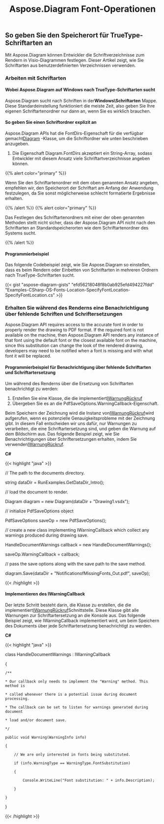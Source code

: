 ﻿---
title: Aspose.Diagram Font-Operationen
type: docs
weight: 180
url: /de/net/aspose-diagram-font-operations/
description: Auf dieser Seite wird beschrieben, wie Sie Schriftarten mit der Bibliothek Aspose.Diagram bearbeiten.
---
## **So geben Sie den Speicherort für TrueType-Schriftarten an**
Mit Aspose.Diagram können Entwickler die Schriftverzeichnisse zum Rendern in Visio-Diagrammen festlegen. Dieser Artikel zeigt, wie Sie Schriftarten aus benutzerdefinierten Verzeichnissen verwenden.
### **Arbeiten mit Schriftarten**
#### **Wobei Aspose.Diagram auf Windows nach TrueType-Schriftarten sucht**
 Aspose.Diagram sucht nach Schriften in der**Windows\Schriftarten** Mappe. Diese Standardeinstellung funktioniert die meiste Zeit, also geben Sie Ihre eigenen Schriftartenordner nur dann an, wenn Sie es wirklich brauchen.
#### **So geben Sie einen Schriftordner explizit an**
Aspose.Diagram APIs hat die FontDirs-Eigenschaft für die verfügbar gemacht[Diagram](https://reference.aspose.com/diagram/java/com.aspose.diagram/diagram) -Klasse, um die Schriftordner wie unten beschrieben anzugeben.

1. Die Eigenschaft Diagram.FontDirs akzeptiert ein String-Array, sodass Entwickler mit diesem Ansatz viele Schriftartverzeichnisse angeben können.

{{% alert color="primary" %}} 

Wenn Sie den Schriftartenordner mit dem oben genannten Ansatz angeben, empfehlen wir, den Speicherort der Schriftart am Anfang der Anwendung festzulegen, da Sie sonst möglicherweise schlecht formatierte Ergebnisse erhalten.

{{% /alert %}} {{% alert color="primary" %}} 

Das Festlegen des Schriftartenordners mit einer der oben genannten Methoden stellt nicht sicher, dass der Aspose.Diagram API nicht nach den Schriftarten an Standardspeicherorten wie dem Schriftartenordner des Systems sucht.

{{% /alert %}} 
#### **Programmierbeispiel**
Das folgende Codebeispiel zeigt, wie Sie Aspose.Diagram so einstellen, dass es beim Rendern oder Einbetten von Schriftarten in mehreren Ordnern nach TrueType-Schriftarten sucht.

{{< gist "aspose-diagram-gists" "efd56218048f8b0ab925efd494227fdd" "Examples-CSharp-OS-Fonts-Location-SpecifyFontLocation-SpecifyFontLocation.cs" >}}
### **Erhalten Sie während des Renderns eine Benachrichtigung über fehlende Schriften und Schriftersetzungen**
Aspose.Diagram API requires access to the accurate font in order to properly render the drawing to PDF format. If the required font is not available on the machine, then Aspose.Diagram API renders any instance of that font using the default font or the closest available font on the machine, since this substitution can change the look of the rendered drawing, developers may need to be notified when a font is missing and with what font it will be replaced.
#### **Programmierbeispiel für Benachrichtigung über fehlende Schriftarten und Schriftartersetzung**
Um während des Renderns über die Ersetzung von Schriftarten benachrichtigt zu werden:

1. Erstellen Sie eine Klasse, die die implementiert[IWarnungRückruf](https://reference.aspose.com/diagram/net/aspose.diagram/IWarningCallback)
1. Übergeben Sie es an die PdfSaveOptions.WarningCallback-Eigenschaft.

Beim Speichern der Zeichnung wird die Instanz von[IWarnungRückruf](https://reference.aspose.com/diagram/net/aspose.diagram/IWarningCallback)wird aufgerufen, wenn es potenzielle Genauigkeitsprobleme mit der Zeichnung gibt. In diesem Fall entscheiden wir uns dafür, nur Warnungen zu verarbeiten, die eine Schriftartersetzung sind, und geben die Warnung auf dem Bildschirm aus. Das folgende Beispiel zeigt, wie Sie Benachrichtigungen über Schriftersetzungen erhalten, indem Sie verwenden[IWarnungRückruf](https://reference.aspose.com/diagram/net/aspose.diagram/IWarningCallback).

**C#**

{{< highlight "java" >}}

 // The path to the documents directory.

string dataDir = RunExamples.GetDataDir_Intro();

// load the document to render.

Diagram diagram = new Diagram(dataDir + "Drawing1.vsdx");

// initialize PdfSaveOptions object

PdfSaveOptions saveOp = new PdfSaveOptions();

// create a new class implementing IWarningCallback which collect any warnings produced during drawing save.

HandleDocumentWarnings callback = new HandleDocumentWarnings();

saveOp.WarningCallback = callback;

// pass the save options along with the save path to the save method.

diagram.Save(dataDir + "NotificationofMissingFonts_Out.pdf", saveOp);

{{< /highlight >}}
#### **Implementieren des IWarningCallback**
Der letzte Schritt besteht darin, die Klasse zu erstellen, die die implementiert[IWarnungRückruf](https://reference.aspose.com/diagram/net/aspose.diagram/IWarningCallback)Schnittstelle. Diese Klasse gibt alle Warnungen zur Schriftartersetzung an die Konsole aus. Das folgende Beispiel zeigt, wie IWarningCallback implementiert wird, um beim Speichern des Dokuments über jede Schriftartersetzung benachrichtigt zu werden.

**C#**

{{< highlight "java" >}}

 class HandleDocumentWarnings : IWarningCallback

{

    /**

    * Our callback only needs to implement the "Warning" method. This method is

    * called whenever there is a potential issue during document processing.

    * The callback can be set to listen for warnings generated during document

    * load and/or document save.

    */

    public void Warning(WarningInfo info)

    {

        // We are only interested in fonts being substituted.

        if (info.WarningType == WarningType.FontSubstitution)

        {

            Console.WriteLine("Font substitution: " + info.Description);

        }

    }

}

{{< /highlight >}}
